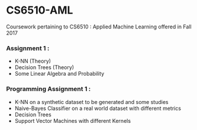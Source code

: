# CS6510-AML
Coursework pertaining to CS6510 : Applied Machine Learning offered in Fall 2017

### Assignment 1 : 

+ K-NN (Theory)
+ Decision Trees (Theory)
+ Some Linear Algebra and Probability

### Programming Assignment 1 :

+ K-NN on a synthetic dataset to be generated and some studies
+ Naive-Bayes Classifier on a real world dataset with different metrics
+ Decision Trees
+ Support Vector Machines with different Kernels
